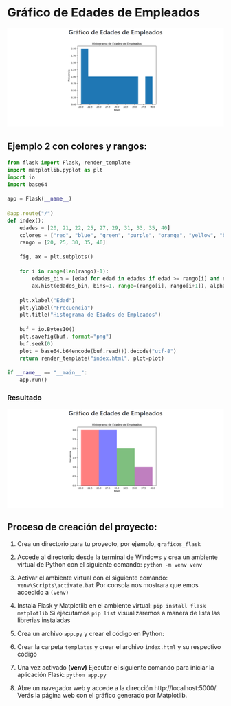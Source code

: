 #   Gráfico de Edades de Empleados
<p aling="center">
    <img src="1.png" alt="">
</p>


##  Ejemplo 2 con colores y rangos:
```py
from flask import Flask, render_template
import matplotlib.pyplot as plt
import io
import base64

app = Flask(__name__)

@app.route("/")
def index():
    edades = [20, 21, 22, 25, 27, 29, 31, 33, 35, 40]
    colores = ["red", "blue", "green", "purple", "orange", "yellow", "brown", "grey", "pink", "violet"]
    rango = [20, 25, 30, 35, 40]

    fig, ax = plt.subplots()

    for i in range(len(rango)-1):
        edades_bin = [edad for edad in edades if edad >= rango[i] and edad < rango[i+1]]
        ax.hist(edades_bin, bins=1, range=(rango[i], rango[i+1]), alpha=0.5, color=colores[i])

    plt.xlabel("Edad")
    plt.ylabel("Frecuencia")
    plt.title("Histograma de Edades de Empleados")

    buf = io.BytesIO()
    plt.savefig(buf, format="png")
    buf.seek(0)
    plot = base64.b64encode(buf.read()).decode("utf-8")
    return render_template("index.html", plot=plot)

if __name__ == "__main__":
    app.run()
```
### Resultado
<p aling="center">
    <img src="2.png" alt="">
</p>



##  Proceso de creación del proyecto:
1. Crea un directorio para tu proyecto, por ejemplo, `graficos_flask`

2. Accede al directorio desde la terminal de Windows y crea un ambiente virtual de Python con el siguiente comando:
`python -m venv venv`

3. Activar el ambiente virtual con el siguiente comando:
`venv\Scripts\activate.bat`
Por consola nos mostrara que emos accedido a `(venv)`

4. Instala Flask y Matplotlib en el ambiente virtual:
`pip install flask matplotlib`
Si ejecutamos `pip list` visualizaremos a manera de lista las librerias instaladas

5. Crea un archivo `app.py` y crear el código en Python:


6. Crear la carpeta `templates` y crear el archivo `index.html` y su respectivo código

7. Una vez activado **(venv)** Ejecutar el siguiente comando para iniciar la aplicación Flask:
`python app.py`

8. Abre un navegador web y accede a la dirección http://localhost:5000/. 
Verás la página web con el gráfico generado por Matplotlib.